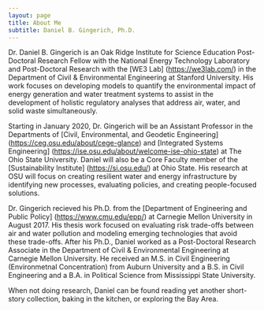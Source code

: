 ```yaml
---
layout: page
title: About Me
subtitle: Daniel B. Gingerich, Ph.D.
---
```


Dr. Daniel B. Gingerich is an Oak Ridge Institute for Science Education Post-Doctoral Research Fellow with the National Energy Technology Laboratory and Post-Doctoral Research with the [WE3 Lab] (https://we3lab.com/) in the Department of Civil & Environmental Engineering at Stanford University.  His work focuses on developing models to quantify the environmental impact of energy generation and water treatment systems to assist in the development of holistic regulatory analyses that address air, water, and solid waste simultaneously.

Starting in January 2020, Dr. Gingerich will be an Assistant Professor in the Departments of [Civil, Environmental, and Geodetic Engineering] (https://ceg.osu.edu/about/cege-glance) and [Integrated Systems Engineering] (https://ise.osu.edu/about/welcome-ise-ohio-state) at The Ohio State University.  Daniel will also be a Core Faculty member of the [Sustainability Institute] (https://si.osu.edu/) at Ohio State.  His research at OSU will focus on creating resilient water and energy infrastructure by identifying new processes, evaluating policies, and creating people-focused solutions.

Dr. Gingerich recieved his Ph.D. from the [Department of Engineering and Public Policy] (https://www.cmu.edu/epp/) at Carnegie Mellon University in August 2017.  His thesis work focused on evaluating risk trade-offs between air and water pollution and modeling emerging technologies that avoid these trade-offs.  After his Ph.D., Daniel worked as a Post-Doctoral Research Associate in the Department of Civil & Environmental Engineering at Carnegie Mellon University.  He received an M.S. in Civil Engineering (Environmetnal Concentration) from Auburn University and a B.S. in Civil Engineering and a B.A. in Political Science from Mississippi State University.

When not doing research, Daniel can be found reading yet another short-story collection, baking in the kitchen, or exploring the Bay Area.
